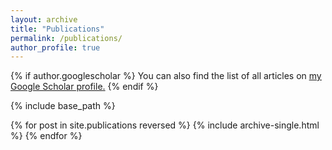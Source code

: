 ```yaml
---
layout: archive
title: "Publications"
permalink: /publications/
author_profile: true
---
```


{% if author.googlescholar %}
  You can also find the list of all articles on <u><a href="{{author.googlescholar}}">my Google Scholar profile</a>.</u>
{% endif %}

{% include base_path %}

{% for post in site.publications reversed %}
  {% include archive-single.html %}
{% endfor %}
